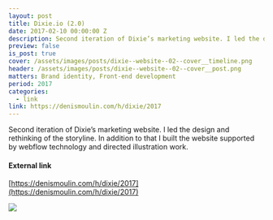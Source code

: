```yaml
---
layout: post
title: Dixie.io (2.0)
date: 2017-02-10 00:00:00 Z
description: Second iteration of Dixie’s marketing website. I led the design and rethinking of the storyline. In addition to that I built the website supported by webflow technology and directed illustration work.
preview: false
is_post: true
cover: /assets/images/posts/dixie--website--02--cover__timeline.png
header: /assets/images/posts/dixie--website--02--cover__post.png
matters: Brand identity, Front-end development
period: 2017
categories:
  - link
link: https://denismoulin.com/h/dixie/2017
---
```


Second iteration of Dixie’s marketing website. I led the design and rethinking of the storyline. In addition to that I built the website supported by webflow technology and directed illustration work.

#### External link

[https://denismoulin.com/h/dixie/2017](https://denismoulin.com/h/dixie/2017)

![](../../assets/images/posts/dixie--website--02--content--0.png)
